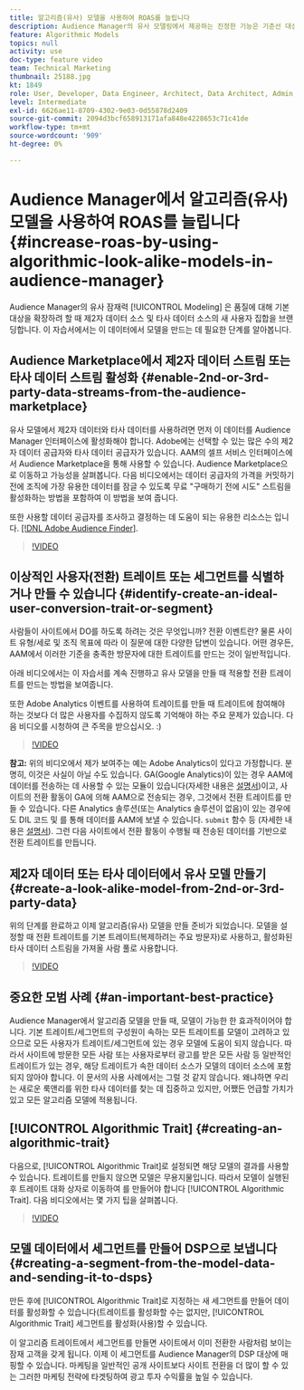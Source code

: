 ```yaml
---
title: 알고리즘(유사) 모델을 사용하여 ROAS를 늘립니다
description: Audience Manager의 유사 모델링에서 제공하는 진정한 기능은 기준선 대상을 품질로 확장하려 할 때 제공되며, 제2자 데이터 소스와 타사 데이터 소스의 새로운 사용자 집합입니다. 이 자습서에서는 이 데이터에서 모델을 만드는 단계를 알아봅니다.
feature: Algorithmic Models
topics: null
activity: use
doc-type: feature video
team: Technical Marketing
thumbnail: 25188.jpg
kt: 1849
role: User, Developer, Data Engineer, Architect, Data Architect, Admin, Leader
level: Intermediate
exl-id: 6626ae11-8709-4302-9e03-0d55878d2409
source-git-commit: 2094d3bcf658913171afa848e4228653c71c41de
workflow-type: tm+mt
source-wordcount: '909'
ht-degree: 0%

---
```


# Audience Manager에서 알고리즘(유사) 모델을 사용하여 ROAS를 늘립니다 {#increase-roas-by-using-algorithmic-look-alike-models-in-audience-manager}

Audience Manager의 유사 잠재력 [!UICONTROL Modeling] 은 품질에 대해 기본 대상을 확장하려 할 때 제2자 데이터 소스 및 타사 데이터 소스의 새 사용자 집합을 브랜딩합니다. 이 자습서에서는 이 데이터에서 모델을 만드는 데 필요한 단계를 알아봅니다.

## Audience Marketplace에서 제2자 데이터 스트림 또는 타사 데이터 스트림 활성화 {#enable-2nd-or-3rd-party-data-streams-from-the-audience-marketplace}

유사 모델에서 제2자 데이터와 타사 데이터를 사용하려면 먼저 이 데이터를 Audience Manager 인터페이스에 활성화해야 합니다. Adobe에는 선택할 수 있는 많은 수의 제2자 데이터 공급자와 타사 데이터 공급자가 있습니다. AAM의 셀프 서비스 인터페이스에서 Audience Marketplace을 통해 사용할 수 있습니다. Audience Marketplace으로 이동하고 가능성을 살펴봅니다. 다음 비디오에서는 데이터 공급자의 가격을 커밋하기 전에 조직에 가장 유용한 데이터를 잠글 수 있도록 무료 &quot;구매하기 전에 시도&quot; 스트림을 활성화하는 방법을 포함하여 이 방법을 보여 줍니다.

또한 사용할 데이터 공급자를 조사하고 결정하는 데 도움이 되는 유용한 리소스는 입니다. [[!DNL Adobe Audience Finder]](https://www.adobe-audience-finder.com/).

>[!VIDEO](https://video.tv.adobe.com/v/25188/?quality=12)

## 이상적인 사용자(전환) 트레이트 또는 세그먼트를 식별하거나 만들 수 있습니다 {#identify-create-an-ideal-user-conversion-trait-or-segment}

사람들이 사이트에서 DO를 하도록 하려는 것은 무엇입니까? 전환 이벤트란? 물론 사이트 유형/세로 및 조직 목표에 따라 이 질문에 대한 다양한 답변이 있습니다. 어떤 경우든, AAM에서 이러한 기준을 충족한 방문자에 대한 트레이트를 만드는 것이 일반적입니다.

아래 비디오에서는 이 자습서를 계속 진행하고 유사 모델을 만들 때 적용할 전환 트레이트를 만드는 방법을 보여줍니다.

또한 Adobe Analytics 이벤트를 사용하여 트레이트를 만들 때 트레이트에 참여해야 하는 것보다 더 많은 사용자를 수집하지 않도록 기억해야 하는 주요 문제가 있습니다. 다음 비디오를 시청하여 큰 주목을 받으십시오. :)

>[!VIDEO](https://video.tv.adobe.com/v/23431/?quality=12)

**참고:** 위의 비디오에서 제가 보여주는 예는 Adobe Analytics이 있다고 가정합니다. 분명히, 이것은 사실이 아닐 수도 있습니다. GA(Google Analytics)이 있는 경우 AAM에 데이터를 전송하는 데 사용할 수 있는 모듈이 있습니다(자세한 내용은 [설명서](https://experienceleague.adobe.com/docs/audience-manager/user-guide/dil-api/dil-modules.html))이고, 사이트의 전환 활동이 GA에 의해 AAM으로 전송되는 경우, 그것에서 전환 트레이트를 만들 수 있습니다. 다른 Analytics 솔루션(또는 Analytics 솔루션이 없음)이 있는 경우에도 DIL 코드 및 를 통해 데이터를 AAM에 보낼 수 있습니다. `submit` 함수 등 (자세한 내용은 [설명서](https://experienceleague.adobe.com/docs/audience-manager/user-guide/dil-api/dil-overview.html)). 그런 다음 사이트에서 전환 활동이 수행될 때 전송된 데이터를 기반으로 전환 트레이트를 만듭니다.

## 제2자 데이터 또는 타사 데이터에서 유사 모델 만들기 {#create-a-look-alike-model-from-2nd-or-3rd-party-data}

위의 단계를 완료하고 이제 알고리즘(유사) 모델을 만들 준비가 되었습니다. 모델을 설정할 때 전환 트레이트를 기본 트레이트(복제하려는 주요 방문자)로 사용하고, 활성화된 타사 데이터 스트림을 가져올 사람 풀로 사용합니다.

>[!VIDEO](https://video.tv.adobe.com/v/25190/?quality-12)

## 중요한 모범 사례 {#an-important-best-practice}

Audience Manager에서 알고리즘 모델을 만들 때, 모델이 가능한 한 효과적이어야 합니다. 기본 트레이트/세그먼트의 구성원이 속하는 모든 트레이트를 모델이 고려하고 있으므로 모든 사용자가 트레이트/세그먼트에 있는 경우 모델에 도움이 되지 않습니다. 따라서 사이트에 방문한 모든 사람 또는 사용자로부터 광고를 받은 모든 사람 등 일반적인 트레이트가 있는 경우, 해당 트레이트가 속한 데이터 소스가 모델의 데이터 소스에 포함되지 않아야 합니다. 이 문서의 사용 사례에서는 그럴 것 같지 않습니다. 왜냐하면 우리는 새로운 룩앤리를 위한 타사 데이터를 찾는 데 집중하고 있지만, 어쨌든 언급할 가치가 있고 모든 알고리즘 모델에 적용됩니다.

## [!UICONTROL Algorithmic Trait] {#creating-an-algorithmic-trait}

다음으로,  [!UICONTROL Algorithmic Trait]로 설정되면 해당 모델의 결과를 사용할 수 있습니다. 트레이트를 만들지 않으면 모델은 무용지물입니다. 따라서 모델이 실행된 후 트레이트 대화 상자로 이동하여 를 만들어야 합니다 [!UICONTROL Algorithmic Trait]. 다음 비디오에서는 몇 가지 팁을 살펴봅니다.

>[!VIDEO](https://video.tv.adobe.com/v/25191/?quality=12)

## 모델 데이터에서 세그먼트를 만들어 DSP으로 보냅니다 {#creating-a-segment-from-the-model-data-and-sending-it-to-dsps}

만든 후에 [!UICONTROL Algorithmic Trait]로 지정하는 새 세그먼트를 만들어 데이터를 활성화할 수 있습니다(트레이트를 활성화할 수는 없지만, [!UICONTROL Algorithmic Trait] 세그먼트를 활성화(사용)할 수 있습니다.

이 알고리즘 트레이트에서 세그먼트를 만들면 사이트에서 이미 전환한 사람처럼 보이는 잠재 고객을 갖게 됩니다. 이제 이 세그먼트를 Audience Manager의 DSP 대상에 매핑할 수 있습니다. 마케팅을 일반적인 공개 사이트보다 사이트 전환을 더 많이 할 수 있는 그러한 마케팅 전략에 타겟팅하여 광고 투자 수익률을 높일 수 있습니다.
